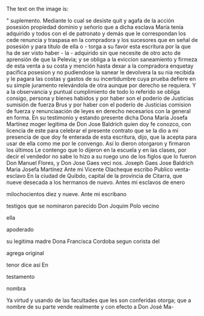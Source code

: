 The text on the image is:

"
suplemento. Mediante lo cual se desiste quit y agafa de la acción posesión propiedad dominio y señorío que a dicha esclava María tenía adquirido y todos con el de patronato y demás que le correspondan los cede renuncia y traspasa en la compradora y
los sucesores que en señal de posesión y para título de ella o - torga a su favor esta escritura por la que ha de ser visto haber - la - adquirido sin que necesite de otro acto de aprensión de que la
Pelevia; y se obliga a la eviccion saneamiento y firmeza de esta venta a su costa y mención hasta dexar a la compradora enquetay pacifica posesion y no pudiendose la sanear le devolvera la su nia recibida y le pagara las costas y gastos de su incertidumbre
cuya prueba defiere en su simple juramento relevándola de otra aunque por derecho se requiera. Y a la observancia y puntual cumplimiento de todo lo referido se obliga consigo, persona y bienes habidos y por haber son el poderío de Justicias sumisión de fuerza
Brus y por haber con el poderío de Justicias comision de fuerza y renunciaación de leyes en derecho necesarios con la general en forma. En su testimonio y estando presente dicha Dona María Josefa Martínez moger legitima de Don Jose Baldrich quien
doy fe conozco, con licencia de este para celebrar el presente contrato que se la dio a mi presencia de que doy fe enterada de esta escritura, dijo, que la acepta para usar de ella como me por le convengo. Así lo dieron otorgaron y firmaron los últimos
Le contengo que lo dijeron en la escuela y en las clases, por decir el vendedor no sabe lo hizo a su ruego uno de los figlos que lo fueron Don Manuel Flores, y Don Jose Gaes veci nos.
Joseph Gaes
Jose Baldrich
Maria Josefa Martínez
Ante mi Vicente Olacheque
escribo Publico
venta-esclavo
En la ciudad de Quibdo, capital de la provincia de Citarra, que nueve
desecada a los hermanos de nuevo. Antes mi esclavos
de
enero

milochocientos
diez
y
nueve.
Ante
mi
escribano

testigos
que
se
nominaron
parecido
Don
Joquim
Polo
vecino

ella

apoderado

su
legitima
madre
Dona
Francisca
Cordoba
segun
corista
del

agrega
original

tenor
dice
así
En

testamento

nombra

Ya virtud y usando de las facultades que les son conferidas otorga; que a nombre de su parte vende realmente y con efecto a Don José Ma-